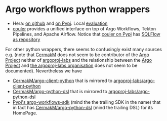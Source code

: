 # Argo workflows python wrappers

- Hera: [on github](https://github.com/argoproj-labs/hera-workflows) and 
  [on Pypi](https://pypi.org/project/hera-workflows/). Local 
  [evaluation](Readme.md)
- [couler](https://github.com/couler-proj/couler) provides a unified interface
  on top of Argo Workflows, Tekton Pipelines, and Apache Airflow. Notice that 
  [couler on Pypi](https://pypi.org/project/couler/) has 
  [SQLFlow as repository](https://github.com/sql-machine-learning/sqlflow)

For other python wrappers, there seems to confusingly exist many sources e.g. 
(note that [CermakM](https://github.com/CermakM) does not seem to be contributor
of the [Argo Project](https://github.com/orgs/argoproj/people) neither of 
[argoproj-labs](https://github.com/orgs/argoproj-labs/people) and the 
relationship between the [Argo Project](https://argoproj.github.io/) and 
[the argoproj-labs organisation](https://github.com/argoproj-labs) does not seem
 to be documented).
 Nevertheless we have
- [CermakM/argo-client-python](https://github.com/CermakM/argo-client-python) 
  that is mirrored to 
  [argoproj-labs/argo-client-python](https://github.com/argoproj-labs/argo-client-python)
- [CermakM/argo-python-dsl](https://github.com/CermakM/argo-python-dsl) that is 
   mirrored to 
   [argoproj-labs/argo-python-dsl](https://github.com/argoproj-labs/argo-python-dsl)
- [Pypi's argo-workflows-sdk](https://pypi.org/project/argo-workflows-sdk/) 
  (mind the the trailing SDK in the name) that in fact has 
  [CermakM/argo-python-dsl](https://github.com/CermakM/argo-python-dsl) (mind 
  the trailing DSL) for its HomePage.
